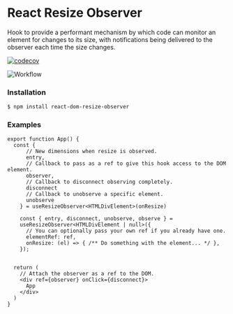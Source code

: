 # React Resize Observer

Hook to provide a performant mechanism by which code can monitor an element for changes to its size, with notifications being delivered to the observer each time the size changes.

[![codecov](https://codecov.io/gh/zaknicholsdev/react-dom-resize-observer/branch/develop/graph/badge.svg)](https://codecov.io/gh/zaknicholsdev/react-dom-resize-observer)

![Workflow](https://github.com/zaknicholsdev/react-dom-resize-observer/actions/workflows/ci-cd.yml/badge.svg?branch=develop)


### Installation

```sh
$ npm install react-dom-resize-observer
```

### Examples

```tsx
export function App() {
  const {
      // New dimensions when resize is observed.
      entry, 
      // Callback to pass as a ref to give this hook access to the DOM element.
      observer, 
      // Callback to disconnect observing completely.
      disconnect
      // Callback to unobserve a specific element.
      unobserve 
    } = useResizeObserver<HTMLDivElement>(onResize)

    const { entry, disconnect, unobserve, observe } =
    useResizeObserver<HTMLDivElement | null>({
      // You can optionally pass your own ref if you already have one.
      elementRef: ref,
      onResize: (el) => { /** Do something with the element... */ },
    });


  return (
    // Attach the observer as a ref to the DOM. 
    <div ref={observer} onClick={disconnect}>
      App
    </div>
  )
}
```
